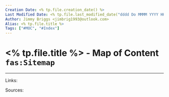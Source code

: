 ```yaml
---
Creation Date: <% tp.file.creation_date() %>
Last Modified Date: <% tp.file.last_modified_date("dddd Do MMMM YYYY HH:mm:ss") %>
Author: Jimmy Briggs <jimbrig1993@outlook.com>
Alias: <% tp.file.title %>
Tags: ["#MOC", "#Index"]
---
```


# <% tp.file.title %> - Map of Content `fas:Sitemap`

***

Links: 

Sources:


